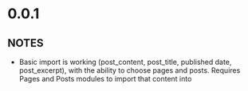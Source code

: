# 0.0.1
## NOTES
- Basic import is working (post_content, post_title, published date, post_excerpt), with the ability to choose pages and posts. Requires Pages and Posts modules to import that content into
